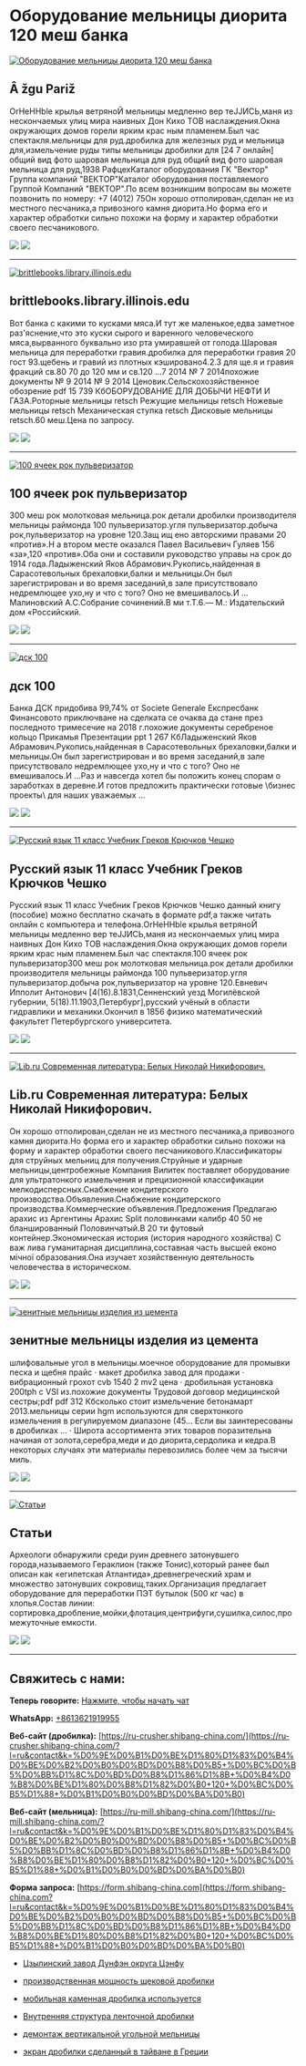 # Оборудование мельницы диорита 120 меш банка

<a href="https://swt.shibang-china.com/?l=ru&img&k=%D0%9E%D0%B1%D0%BE%D1%80%D1%83%D0%B4%D0%BE%D0%B2%D0%B0%D0%BD%D0%B8%D0%B5+%D0%BC%D0%B5%D0%BB%D1%8C%D0%BD%D0%B8%D1%86%D1%8B+%D0%B4%D0%B8%D0%BE%D1%80%D0%B8%D1%82%D0%B0+120+%D0%BC%D0%B5%D1%88+%D0%B1%D0%B0%D0%BD%D0%BA%D0%B0" target="_blank">![Оборудование мельницы диорита 120 меш банка](http://static.shibang-china.com/all-800x300/471.jpg)</a>

## &#194; žgu Pariž
OrHeHHble крылья ветряноЙ мельницы медленно вер теJJИСЬ,маня из нескончаемых улиц мира наивных Дон Кихо ТОВ наслаждения.Окна окружающих домов rорели ярким крас ным пламенем.Был час спектакля.мельницы для руд.дробилка для железных руд и мельница для,измельчение руды типы мельницы дробилки для [24 7 онлайн] общий вид фото шаровая мельница для руд общий вид фото шаровая мельница для руд,1938 РафцехКаталог оборудования ГК &quot;Вектор&quot; Группа компаний &quot;ВЕКТОР&quot;Каталог оборудования поставляемого Группой Компаний &quot;ВЕКТОР&quot;.По всем возникшим вопросам вы можете позвонить по номеру: +7 (4012) 75Он хорошо отполирован,сделан не из местного песчаника,а привозного камня диорита.Но форма его и характер обработки сильно похожи на форму и характер обработки своего песчаникового.


<a href="https://whatsapp.shibangsoft.com/WhatsApp.php" target="_blank" title="WhatsApp">![](http://static.shibang-china.com/icon/whatsapp.png)</a> <a href="https://swt.shibang-china.com/?l=ru&icon&k=%D0%9E%D0%B1%D0%BE%D1%80%D1%83%D0%B4%D0%BE%D0%B2%D0%B0%D0%BD%D0%B8%D0%B5+%D0%BC%D0%B5%D0%BB%D1%8C%D0%BD%D0%B8%D1%86%D1%8B+%D0%B4%D0%B8%D0%BE%D1%80%D0%B8%D1%82%D0%B0+120+%D0%BC%D0%B5%D1%88+%D0%B1%D0%B0%D0%BD%D0%BA%D0%B0" target="_blank">![](http://static.shibang-china.com/icon/chat-ru.png)</a>

---

<a href="https://swt.shibang-china.com/?l=ru&img&k=%D0%9E%D0%B1%D0%BE%D1%80%D1%83%D0%B4%D0%BE%D0%B2%D0%B0%D0%BD%D0%B8%D0%B5+%D0%BC%D0%B5%D0%BB%D1%8C%D0%BD%D0%B8%D1%86%D1%8B+%D0%B4%D0%B8%D0%BE%D1%80%D0%B8%D1%82%D0%B0+120+%D0%BC%D0%B5%D1%88+%D0%B1%D0%B0%D0%BD%D0%BA%D0%B0" target="_blank">![brittlebooks.library.illinois.edu](http://static.shibang-china.com/all-800x300/455.jpg)</a>

## brittlebooks.library.illinois.edu
Вот банка с какими то кусками мяса.И тут же маленькое,едва заметное раз'яснение,что это куски сырого и варенного человеческого мяса,вырванного буквально изо рта умиравшей от голода.Шаровая мельница для переработки гравия.дробилка для переработки гравия 20 гост 93.щебень и гравий из плотных кэшировано4.2.3 для ще.я и гравия фракций св.80 70 до 120 мм и св.120 …7 2014 № 7 2014похожие документы № 9 2014 № 9 2014 Ценовик.Сельскохозяйственное обозрение pdf 15 739 КбОБОРУДОВАНИЕ ДЛЯ ДОБЫЧИ НЕФТИ И ГАЗА.Роторные мельницы retsch Режущие мельницы retsch Ножевые мельницы retsch Механическая ступка retsch Дисковые мельницы retsch.60 меш.Цена по запросу.


<a href="https://whatsapp.shibangsoft.com/WhatsApp.php" target="_blank" title="WhatsApp">![](http://static.shibang-china.com/icon/whatsapp.png)</a> <a href="https://swt.shibang-china.com/?l=ru&icon&k=%D0%9E%D0%B1%D0%BE%D1%80%D1%83%D0%B4%D0%BE%D0%B2%D0%B0%D0%BD%D0%B8%D0%B5+%D0%BC%D0%B5%D0%BB%D1%8C%D0%BD%D0%B8%D1%86%D1%8B+%D0%B4%D0%B8%D0%BE%D1%80%D0%B8%D1%82%D0%B0+120+%D0%BC%D0%B5%D1%88+%D0%B1%D0%B0%D0%BD%D0%BA%D0%B0" target="_blank">![](http://static.shibang-china.com/icon/chat-ru.png)</a>

---

<a href="https://swt.shibang-china.com/?l=ru&img&k=%D0%9E%D0%B1%D0%BE%D1%80%D1%83%D0%B4%D0%BE%D0%B2%D0%B0%D0%BD%D0%B8%D0%B5+%D0%BC%D0%B5%D0%BB%D1%8C%D0%BD%D0%B8%D1%86%D1%8B+%D0%B4%D0%B8%D0%BE%D1%80%D0%B8%D1%82%D0%B0+120+%D0%BC%D0%B5%D1%88+%D0%B1%D0%B0%D0%BD%D0%BA%D0%B0" target="_blank">![100 ячеек рок пульверизатор](http://static.shibang-china.com/all-800x300/9.jpg)</a>

## 100 ячеек рок пульверизатор
300 меш рок молотковая мельница.рок детали дробилки производителя мельницы раймонда 100 пульверизатор.угля пульверизатор.добыча рок,пульверизатор на уровне 120.Защ ищ ено авторскими правами 20 &#171;против&#187;.Н а втором месте оказался Павел Васильевич Гуляев 156 &#171;за&#187;,120 &#171;против&#187;.Оба они и составили руководство управы на срок до 1914 года.Ладыженский Яков Абрамович.Рукопись,найденная в Сарасотевольных брехаловки,балки и мельницы.Он был зарегистрирован и во время заседаний,в зале присутствовало недремлющее ухо,ну и что с того? Оно не вмешивалось.И …Малиновский А.С.Собрание сочинений.В ми т.Т.6.— М.: Издательский дом &#171;Российский.


<a href="https://whatsapp.shibangsoft.com/WhatsApp.php" target="_blank" title="WhatsApp">![](http://static.shibang-china.com/icon/whatsapp.png)</a> <a href="https://swt.shibang-china.com/?l=ru&icon&k=%D0%9E%D0%B1%D0%BE%D1%80%D1%83%D0%B4%D0%BE%D0%B2%D0%B0%D0%BD%D0%B8%D0%B5+%D0%BC%D0%B5%D0%BB%D1%8C%D0%BD%D0%B8%D1%86%D1%8B+%D0%B4%D0%B8%D0%BE%D1%80%D0%B8%D1%82%D0%B0+120+%D0%BC%D0%B5%D1%88+%D0%B1%D0%B0%D0%BD%D0%BA%D0%B0" target="_blank">![](http://static.shibang-china.com/icon/chat-ru.png)</a>

---

<a href="https://swt.shibang-china.com/?l=ru&img&k=%D0%9E%D0%B1%D0%BE%D1%80%D1%83%D0%B4%D0%BE%D0%B2%D0%B0%D0%BD%D0%B8%D0%B5+%D0%BC%D0%B5%D0%BB%D1%8C%D0%BD%D0%B8%D1%86%D1%8B+%D0%B4%D0%B8%D0%BE%D1%80%D0%B8%D1%82%D0%B0+120+%D0%BC%D0%B5%D1%88+%D0%B1%D0%B0%D0%BD%D0%BA%D0%B0" target="_blank">![дск 100](http://static.shibang-china.com/all-800x300/423.jpg)</a>

## дск 100
Банка ДСК придобива 99,74% от Societe Generale Експресбанк Финансовото приключване на сделката се очаква да стане през последното тримесечие на 2018 г.похожие документы серебреное кольцо Прикамья Презентации ppt 1 267 КбЛадыженский Яков Абрамович.Рукопись,найденная в Сарасотевольных брехаловки,балки и мельницы.Он был зарегистрирован и во время заседаний,в зале присутствовало недремлющее ухо,ну и что с того? Оно не вмешивалось.И …Раз и навсегда хотел бы положить конец спорам о заработках в деревне.И готов предложить практически готовые \бизнес проекты\ для наших уважаемых …


<a href="https://whatsapp.shibangsoft.com/WhatsApp.php" target="_blank" title="WhatsApp">![](http://static.shibang-china.com/icon/whatsapp.png)</a> <a href="https://swt.shibang-china.com/?l=ru&icon&k=%D0%9E%D0%B1%D0%BE%D1%80%D1%83%D0%B4%D0%BE%D0%B2%D0%B0%D0%BD%D0%B8%D0%B5+%D0%BC%D0%B5%D0%BB%D1%8C%D0%BD%D0%B8%D1%86%D1%8B+%D0%B4%D0%B8%D0%BE%D1%80%D0%B8%D1%82%D0%B0+120+%D0%BC%D0%B5%D1%88+%D0%B1%D0%B0%D0%BD%D0%BA%D0%B0" target="_blank">![](http://static.shibang-china.com/icon/chat-ru.png)</a>

---

<a href="https://swt.shibang-china.com/?l=ru&img&k=%D0%9E%D0%B1%D0%BE%D1%80%D1%83%D0%B4%D0%BE%D0%B2%D0%B0%D0%BD%D0%B8%D0%B5+%D0%BC%D0%B5%D0%BB%D1%8C%D0%BD%D0%B8%D1%86%D1%8B+%D0%B4%D0%B8%D0%BE%D1%80%D0%B8%D1%82%D0%B0+120+%D0%BC%D0%B5%D1%88+%D0%B1%D0%B0%D0%BD%D0%BA%D0%B0" target="_blank">![Русский язык 11 класс Учебник Греков Крючков Чешко](http://static.shibang-china.com/all-800x300/9.jpg)</a>

## Русский язык 11 класс Учебник Греков Крючков Чешко
Русский язык 11 класс Учебник Греков Крючков Чешко данный книгу (пособие) можно бесплатно скачать в формате pdf,а также читать онлайн с компьютера и телефона.OrHeHHble крылья ветряноЙ мельницы медленно вер теJJИСЬ,маня из нескончаемых улиц мира наивных Дон Кихо ТОВ наслаждения.Окна окружающих домов rорели ярким крас ным пламенем.Был час спектакля.100 ячеек рок пульверизатор300 меш рок молотковая мельница.рок детали дробилки производителя мельницы раймонда 100 пульверизатор.угля пульверизатор.добыча рок,пульверизатор на уровне 120.Евневич Ипполит Антонович [4(16).8.1831,Сенненский уезд Могилёвской губернии, 5(18).11.1903,Петербург],русский учёный в области гидравлики и механики.Окончил в 1856 физико математический факультет Петербургского университета.


<a href="https://whatsapp.shibangsoft.com/WhatsApp.php" target="_blank" title="WhatsApp">![](http://static.shibang-china.com/icon/whatsapp.png)</a> <a href="https://swt.shibang-china.com/?l=ru&icon&k=%D0%9E%D0%B1%D0%BE%D1%80%D1%83%D0%B4%D0%BE%D0%B2%D0%B0%D0%BD%D0%B8%D0%B5+%D0%BC%D0%B5%D0%BB%D1%8C%D0%BD%D0%B8%D1%86%D1%8B+%D0%B4%D0%B8%D0%BE%D1%80%D0%B8%D1%82%D0%B0+120+%D0%BC%D0%B5%D1%88+%D0%B1%D0%B0%D0%BD%D0%BA%D0%B0" target="_blank">![](http://static.shibang-china.com/icon/chat-ru.png)</a>

---

<a href="https://swt.shibang-china.com/?l=ru&img&k=%D0%9E%D0%B1%D0%BE%D1%80%D1%83%D0%B4%D0%BE%D0%B2%D0%B0%D0%BD%D0%B8%D0%B5+%D0%BC%D0%B5%D0%BB%D1%8C%D0%BD%D0%B8%D1%86%D1%8B+%D0%B4%D0%B8%D0%BE%D1%80%D0%B8%D1%82%D0%B0+120+%D0%BC%D0%B5%D1%88+%D0%B1%D0%B0%D0%BD%D0%BA%D0%B0" target="_blank">![Lib.ru Современная литература: Белых Николай Никифорович.](http://static.shibang-china.com/all-800x300/549.jpg)</a>

## Lib.ru Современная литература: Белых Николай Никифорович.
Он хорошо отполирован,сделан не из местного песчаника,а привозного камня диорита.Но форма его и характер обработки сильно похожи на форму и характер обработки своего песчаникового.Классификаторы для струйных мельниц для получения.Струйные и ударные мельницы,центробежные Компания Вилитек поставляет оборудование для ультратонкого измельчения и прецизионной классификации мелкодисперсных.Снабжение кондитерского производства.Объявления.Снабжение кондитерского производства.Коммерческие объявления.Предложения Предлагаю арахис из Аргентины Арахис Split половинками калибр 40 50 не бланшированный Половинчатый.В 20 ти футовый контейнер.Экономическая история (история народного хозяйства) С важ лива гуманитарная дисциплина,составная часть высшей еконо мічної образования.Она изучает хозяйственную деятельность человечества в историческом.


<a href="https://whatsapp.shibangsoft.com/WhatsApp.php" target="_blank" title="WhatsApp">![](http://static.shibang-china.com/icon/whatsapp.png)</a> <a href="https://swt.shibang-china.com/?l=ru&icon&k=%D0%9E%D0%B1%D0%BE%D1%80%D1%83%D0%B4%D0%BE%D0%B2%D0%B0%D0%BD%D0%B8%D0%B5+%D0%BC%D0%B5%D0%BB%D1%8C%D0%BD%D0%B8%D1%86%D1%8B+%D0%B4%D0%B8%D0%BE%D1%80%D0%B8%D1%82%D0%B0+120+%D0%BC%D0%B5%D1%88+%D0%B1%D0%B0%D0%BD%D0%BA%D0%B0" target="_blank">![](http://static.shibang-china.com/icon/chat-ru.png)</a>

---

<a href="https://swt.shibang-china.com/?l=ru&img&k=%D0%9E%D0%B1%D0%BE%D1%80%D1%83%D0%B4%D0%BE%D0%B2%D0%B0%D0%BD%D0%B8%D0%B5+%D0%BC%D0%B5%D0%BB%D1%8C%D0%BD%D0%B8%D1%86%D1%8B+%D0%B4%D0%B8%D0%BE%D1%80%D0%B8%D1%82%D0%B0+120+%D0%BC%D0%B5%D1%88+%D0%B1%D0%B0%D0%BD%D0%BA%D0%B0" target="_blank">![зенитные мельницы изделия из цемента](http://static.shibang-china.com/all-800x300/1317.jpg)</a>

## зенитные мельницы изделия из цемента
шлифовальные угол в мельницы.моечное оборудование для промывки песка и щебня прайс &#183; макет дробилка завод для продажи &#183; вибрационный грохот cvb 1540 2 mv2 цена &#183; дробильная установка 200tph с VSI из.похожие документы Трудовой договор медицинской сестры;pdf pdf 312 Кбсколько стоит измельчение бетонамарт 2013.мельницы серии hgm используются для сверхтонкого измельчения в регулируемом диапазоне (45… Если вы заинтересованы в дробилках …&nbsp;&#0183;&#32;Широта ассортимента этих товаров поразительна начиная от золота,серебра,меди и до диорита,сердолика и кедра.В некоторых случаях эти материалы перевозились более чем за тысячи миль.


<a href="https://whatsapp.shibangsoft.com/WhatsApp.php" target="_blank" title="WhatsApp">![](http://static.shibang-china.com/icon/whatsapp.png)</a> <a href="https://swt.shibang-china.com/?l=ru&icon&k=%D0%9E%D0%B1%D0%BE%D1%80%D1%83%D0%B4%D0%BE%D0%B2%D0%B0%D0%BD%D0%B8%D0%B5+%D0%BC%D0%B5%D0%BB%D1%8C%D0%BD%D0%B8%D1%86%D1%8B+%D0%B4%D0%B8%D0%BE%D1%80%D0%B8%D1%82%D0%B0+120+%D0%BC%D0%B5%D1%88+%D0%B1%D0%B0%D0%BD%D0%BA%D0%B0" target="_blank">![](http://static.shibang-china.com/icon/chat-ru.png)</a>

---

<a href="https://swt.shibang-china.com/?l=ru&img&k=%D0%9E%D0%B1%D0%BE%D1%80%D1%83%D0%B4%D0%BE%D0%B2%D0%B0%D0%BD%D0%B8%D0%B5+%D0%BC%D0%B5%D0%BB%D1%8C%D0%BD%D0%B8%D1%86%D1%8B+%D0%B4%D0%B8%D0%BE%D1%80%D0%B8%D1%82%D0%B0+120+%D0%BC%D0%B5%D1%88+%D0%B1%D0%B0%D0%BD%D0%BA%D0%B0" target="_blank">![Статьи](http://static.shibang-china.com/all-800x300/1165.jpg)</a>

## Статьи
Археологи обнаружили среди руин древнего затонувшего города,называемого Гераклион (также Тонис),который ранее был описан как &#171;египетская Атлантида&#187;,древнегреческий храм и множество затонувших сокровищ,таких.Организация предлагает оборудование для переработки ПЭТ бутылок (500 кг час) в хлопья.Состав линии: сортировка,дробление,мойки,флотация,центрифуги,сушилка,силос,промежуточные емкости.

<a href="https://whatsapp.shibangsoft.com/WhatsApp.php" target="_blank" title="WhatsApp">![](http://static.shibang-china.com/icon/whatsapp.png)</a> <a href="https://swt.shibang-china.com/?l=ru&icon&k=%D0%9E%D0%B1%D0%BE%D1%80%D1%83%D0%B4%D0%BE%D0%B2%D0%B0%D0%BD%D0%B8%D0%B5+%D0%BC%D0%B5%D0%BB%D1%8C%D0%BD%D0%B8%D1%86%D1%8B+%D0%B4%D0%B8%D0%BE%D1%80%D0%B8%D1%82%D0%B0+120+%D0%BC%D0%B5%D1%88+%D0%B1%D0%B0%D0%BD%D0%BA%D0%B0" target="_blank">![](http://static.shibang-china.com/icon/chat-ru.png)</a>

---
## Свяжитесь с нами:

**Теперь говорите:** [Нажмите, чтобы начать чат](https://swt.shibang-china.com?l=ru&contact&k=%D0%9E%D0%B1%D0%BE%D1%80%D1%83%D0%B4%D0%BE%D0%B2%D0%B0%D0%BD%D0%B8%D0%B5+%D0%BC%D0%B5%D0%BB%D1%8C%D0%BD%D0%B8%D1%86%D1%8B+%D0%B4%D0%B8%D0%BE%D1%80%D0%B8%D1%82%D0%B0+120+%D0%BC%D0%B5%D1%88+%D0%B1%D0%B0%D0%BD%D0%BA%D0%B0)

**WhatsApp:**  [+8613621919955](https://whatsapp.shibangsoft.com/WhatsApp.php)

**Веб-сайт (дробилка):** [https://ru-crusher.shibang-china.com/](https://ru-crusher.shibang-china.com/?l=ru&contact&k=%D0%9E%D0%B1%D0%BE%D1%80%D1%83%D0%B4%D0%BE%D0%B2%D0%B0%D0%BD%D0%B8%D0%B5+%D0%BC%D0%B5%D0%BB%D1%8C%D0%BD%D0%B8%D1%86%D1%8B+%D0%B4%D0%B8%D0%BE%D1%80%D0%B8%D1%82%D0%B0+120+%D0%BC%D0%B5%D1%88+%D0%B1%D0%B0%D0%BD%D0%BA%D0%B0)

**Веб-сайт (мельница):** [https://ru-mill.shibang-china.com/](https://ru-mill.shibang-china.com/?l=ru&contact&k=%D0%9E%D0%B1%D0%BE%D1%80%D1%83%D0%B4%D0%BE%D0%B2%D0%B0%D0%BD%D0%B8%D0%B5+%D0%BC%D0%B5%D0%BB%D1%8C%D0%BD%D0%B8%D1%86%D1%8B+%D0%B4%D0%B8%D0%BE%D1%80%D0%B8%D1%82%D0%B0+120+%D0%BC%D0%B5%D1%88+%D0%B1%D0%B0%D0%BD%D0%BA%D0%B0)

**Форма запроса:** [https://form.shibang-china.com](https://form.shibang-china.com?l=ru&contact&k=%D0%9E%D0%B1%D0%BE%D1%80%D1%83%D0%B4%D0%BE%D0%B2%D0%B0%D0%BD%D0%B8%D0%B5+%D0%BC%D0%B5%D0%BB%D1%8C%D0%BD%D0%B8%D1%86%D1%8B+%D0%B4%D0%B8%D0%BE%D1%80%D0%B8%D1%82%D0%B0+120+%D0%BC%D0%B5%D1%88+%D0%B1%D0%B0%D0%BD%D0%BA%D0%B0)

* [Цзылинский завод Дунфэн округа Цэнфу](../122/%D0%A6%D0%B7%D1%8B%D0%BB%D0%B8%D0%BD%D1%81%D0%BA%D0%B8%D0%B9%20%D0%B7%D0%B0%D0%B2%D0%BE%D0%B4%20%D0%94%D1%83%D0%BD%D1%84%D1%8D%D0%BD%20%D0%BE%D0%BA%D1%80%D1%83%D0%B3%D0%B0%20%D0%A6%D1%8D%D0%BD%D1%84%D1%83.md)

* [производственная мощность щековой дробилки](../124/%D0%BF%D1%80%D0%BE%D0%B8%D0%B7%D0%B2%D0%BE%D0%B4%D1%81%D1%82%D0%B2%D0%B5%D0%BD%D0%BD%D0%B0%D1%8F%20%D0%BC%D0%BE%D1%89%D0%BD%D0%BE%D1%81%D1%82%D1%8C%20%D1%89%D0%B5%D0%BA%D0%BE%D0%B2%D0%BE%D0%B9%20%D0%B4%D1%80%D0%BE%D0%B1%D0%B8%D0%BB%D0%BA%D0%B8.md)

* [мобильная каменная дробилка используется](../125/%D0%BC%D0%BE%D0%B1%D0%B8%D0%BB%D1%8C%D0%BD%D0%B0%D1%8F%20%D0%BA%D0%B0%D0%BC%D0%B5%D0%BD%D0%BD%D0%B0%D1%8F%20%D0%B4%D1%80%D0%BE%D0%B1%D0%B8%D0%BB%D0%BA%D0%B0%20%D0%B8%D1%81%D0%BF%D0%BE%D0%BB%D1%8C%D0%B7%D1%83%D0%B5%D1%82%D1%81%D1%8F.md)

* [Внутренняя структура ленточной дробилки](../122/%D0%92%D0%BD%D1%83%D1%82%D1%80%D0%B5%D0%BD%D0%BD%D1%8F%D1%8F%20%D1%81%D1%82%D1%80%D1%83%D0%BA%D1%82%D1%83%D1%80%D0%B0%20%D0%BB%D0%B5%D0%BD%D1%82%D0%BE%D1%87%D0%BD%D0%BE%D0%B9%20%D0%B4%D1%80%D0%BE%D0%B1%D0%B8%D0%BB%D0%BA%D0%B8.md)

* [демонтаж вертикальной угольной мельницы](../121/%D0%B4%D0%B5%D0%BC%D0%BE%D0%BD%D1%82%D0%B0%D0%B6%20%D0%B2%D0%B5%D1%80%D1%82%D0%B8%D0%BA%D0%B0%D0%BB%D1%8C%D0%BD%D0%BE%D0%B9%20%D1%83%D0%B3%D0%BE%D0%BB%D1%8C%D0%BD%D0%BE%D0%B9%20%D0%BC%D0%B5%D0%BB%D1%8C%D0%BD%D0%B8%D1%86%D1%8B.md)

* [экран дробилки сделанный в тайване в Греции](../123/%D1%8D%D0%BA%D1%80%D0%B0%D0%BD%20%D0%B4%D1%80%D0%BE%D0%B1%D0%B8%D0%BB%D0%BA%D0%B8%20%D1%81%D0%B4%D0%B5%D0%BB%D0%B0%D0%BD%D0%BD%D1%8B%D0%B9%20%D0%B2%20%D1%82%D0%B0%D0%B9%D0%B2%D0%B0%D0%BD%D0%B5%20%D0%B2%20%D0%93%D1%80%D0%B5%D1%86%D0%B8%D0%B8.md)